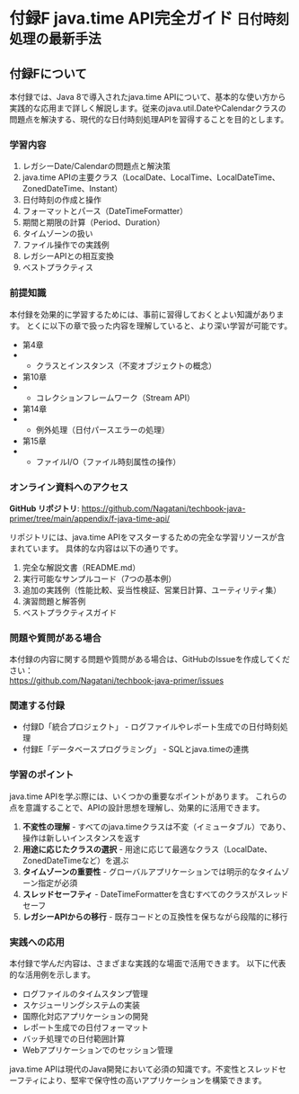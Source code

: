 # <b>付録F</b> <span>java.time API完全ガイド</span> <small>日付時刻処理の最新手法</small>

## 付録Fについて

本付録では、Java 8で導入されたjava.time APIについて、基本的な使い方から実践的な応用まで詳しく解説します。従来のjava.util.DateやCalendarクラスの問題点を解決する、現代的な日付時刻処理APIを習得することを目的とします。

### 学習内容

1. レガシーDate/Calendarの問題点と解決策
2. java.time APIの主要クラス（LocalDate、LocalTime、LocalDateTime、ZonedDateTime、Instant）
3. 日付時刻の作成と操作
4. フォーマットとパース（DateTimeFormatter）
5. 期間と期限の計算（Period、Duration）
6. タイムゾーンの扱い
7. ファイル操作での実践例
8. レガシーAPIとの相互変換
9. ベストプラクティス

### 前提知識

本付録を効果的に学習するためには、事前に習得しておくとよい知識があります。
とくに以下の章で扱った内容を理解していると、より深い学習が可能です。

- 第4章
-    + クラスとインスタンス（不変オブジェクトの概念）
- 第10章
-    + コレクションフレームワーク（Stream API）
- 第14章
-    + 例外処理（日付パースエラーの処理）
- 第15章
-    + ファイルI/O（ファイル時刻属性の操作）

### オンライン資料へのアクセス

**GitHub リポジトリ**: https://github.com/Nagatani/techbook-java-primer/tree/main/appendix/f-java-time-api/

リポジトリには、java.time APIをマスターするための完全な学習リソースが含まれています。
具体的な内容は以下の通りです。

1. 完全な解説文書（README.md）
2. 実行可能なサンプルコード（7つの基本例）
3. 追加の実践例（性能比較、妥当性検証、営業日計算、ユーティリティ集）
4. 演習問題と解答例
5. ベストプラクティスガイド

### 問題や質問がある場合

本付録の内容に関する問題や質問がある場合は、GitHubのIssueを作成してください：<br>
https://github.com/Nagatani/techbook-java-primer/issues

### 関連する付録

- 付録D「統合プロジェクト」 - ログファイルやレポート生成での日付時刻処理
- 付録E「データベースプログラミング」 - SQLとjava.timeの連携

### 学習のポイント

java.time APIを学ぶ際には、いくつかの重要なポイントがあります。
これらの点を意識することで、APIの設計思想を理解し、効果的に活用できます。

1. **不変性の理解** - すべてのjava.timeクラスは不変（イミュータブル）であり、操作は新しいインスタンスを返す
2. **用途に応じたクラスの選択** - 用途に応じて最適なクラス（LocalDate、ZonedDateTimeなど）を選ぶ
3. **タイムゾーンの重要性** - グローバルアプリケーションでは明示的なタイムゾーン指定が必須
4. **スレッドセーフティ** - DateTimeFormatterを含むすべてのクラスがスレッドセーフ
5. **レガシーAPIからの移行** - 既存コードとの互換性を保ちながら段階的に移行

### 実践への応用

本付録で学んだ内容は、さまざまな実践的な場面で活用できます。
以下に代表的な活用例を示します。

- ログファイルのタイムスタンプ管理
- スケジューリングシステムの実装
- 国際化対応アプリケーションの開発
- レポート生成での日付フォーマット
- バッチ処理での日付範囲計算
- Webアプリケーションでのセッション管理

java.time APIは現代のJava開発において必須の知識です。不変性とスレッドセーフティにより、堅牢で保守性の高いアプリケーションを構築できます。